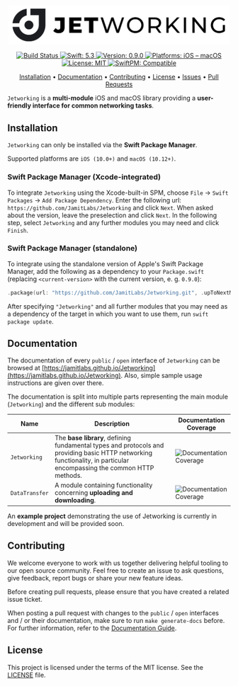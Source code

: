 <p align="center">
    <img src="https://raw.githubusercontent.com/JamitLabs/Jetworking/develop/Logo.png" width=500>
</p>

<p align="center">
    <a href="https://app.bitrise.io/app/6d6f72dca6056dce#/builds">
        <img src="https://app.bitrise.io/app/6d6f72dca6056dce.svg?token=fzLBK2JeJ4CWdSUxC7C9Fg&branch=develop" alt="Build Status">
    </a>
    <a href="#">
        <img src="https://img.shields.io/badge/swift-5.3-FFAC45.svg" alt="Swift: 5.3">
    </a>
    <a href="https://github.com/JamitLabs/Jetworking/releases">
    <img src="https://img.shields.io/badge/version-0.9.0-blue.svg"
    alt="Version: 0.9.0">
    </a>
    <a href="#">
    <img src="https://img.shields.io/badge/Platforms-iOS%20|%20macOS-FF69B4.svg"
        alt="Platforms: iOS – macOS">
    </a>
    <a href="https://github.com/JamitLabs/Jetworking/blob/develop/LICENSE">
        <img src="https://img.shields.io/badge/license-MIT-lightgrey.svg" alt="License: MIT">
    </a>
    <a href="https://github.com/apple/swift-package-manager">
        <img src="https://img.shields.io/badge/SwiftPM-compatible-brightgreen.svg" alt="SwiftPM: Compatible">
    </a>
</p>

<p align="center">
    <a href="#installation">Installation</a>
  • <a href="#documentation">Documentation</a>
  • <a href="#contributing">Contributing</a>
  • <a href="#license">License</a>
  • <a href="https://github.com/JamitLabs/Jetworking/issues">Issues</a>
  • <a href="https://github.com/JamitLabs/Jetworking/pulls">Pull Requests</a>
</p>

`Jetworking` is a **multi-module** iOS and macOS library providing a **user-friendly interface for common networking tasks**.

## Installation

`Jetworking` can only be installed via the **Swift Package Manager**. 

Supported platforms are `iOS (10.0+)` and `macOS (10.12+)`.

### Swift Package Manager (Xcode-integrated)

To integrate `Jetworking` using the Xcode-built-in SPM, choose `File` → `Swift Packages` → `Add Package Dependency`. Enter the following url: `https://github.com/JamitLabs/Jetworking` and click `Next`. When asked about the version, leave the preselection and click `Next`. In the following step, select `Jetworking` and any further modules you may need and click `Finish`.

### Swift Package Manager (standalone)

To integrate using the standalone version of Apple's Swift Package Manager, add the following as a dependency to your `Package.swift` (replacing `<current-version>` with the current version, e. g. `0.9.0`):

```swift
.package(url: "https://github.com/JamitLabs/Jetworking.git", .upToNextMajor(from: "<current-version>"))
```

After specifying `"Jetworking"` and all further modules that you may need as a dependency of the target in which you want to use them, run `swift package update`.

## Documentation

The documentation of every `public` / `open` interface of `Jetworking` can be browsed at [https://jamitlabs.github.io/Jetworking](https://jamitlabs.github.io/Jetworking). Also, simple sample usage instructions are given over there.

The documentation is split into multiple parts representing the main module (`Jetworking`) and the different sub modules:

| Name | Description | Documentation Coverage |
| ---  | ----------- | ------------- |
| `Jetworking` | The **base library**, defining fundamental types and protocols and providing basic HTTP networking functionality, in particular encompassing the common HTTP methods. | <img src="https://jamitlabs.github.io/Jetworking/badge.svg" alt="Documentation Coverage"> |
| `DataTransfer` | A module containing functionality concerning **uploading and downloading**. | <img src="https://jamitlabs.github.io/Jetworking/Modules/DataTransfer/badge.svg" alt="Documentation Coverage"> |

An **example project** demonstrating the use of Jetworking is currently in development and will be provided soon.

## Contributing

We welcome everyone to work with us together delivering helpful tooling to our open source community. Feel free to create an issue to ask questions, give feedback, report bugs or share your new feature ideas.

Before creating pull requests, please ensure that you have created a related issue ticket.

When posting a pull request with changes to the `public` / `open` interfaces and / or their documentation, make sure to run `make generate-docs` before. For further information, refer to the [Documentation Guide](/Documentation).

## License

This project is licensed under the terms of the MIT license. See the [LICENSE](/LICENSE) file.
